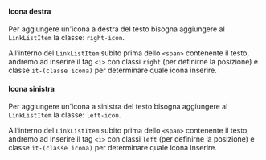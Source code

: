 #### Icona destra

Per aggiungere un'icona a destra del testo bisogna aggiungere al `LinkListItem` la classe: `right-icon`.

All’interno del `LinkListItem` subito prima dello `<span>` contenente il testo, andremo ad inserire il tag `<i>` con classi `right` (per definirne la posizione) e classe `it-(classe icona)` per determinare quale icona inserire.

#### Icona sinistra

Per aggiungere un'icona a sinistra del testo bisogna aggiungere al `LinkListItem` la classe: `left-icon`.

All’interno del `LinkListItem` subito prima dello `<span>` contenente il testo, andremo ad inserire il tag `<i>` con classi `left` (per definirne la posizione) e classe `it-(classe icona)` per determinare quale icona inserire.
